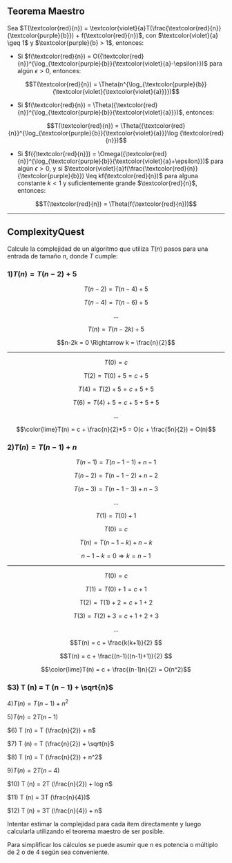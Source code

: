 Teorema Maestro
---
Sea $T(\textcolor{red}{n}) = \textcolor{violet}{a}T(\frac{\textcolor{red}{n}}{\textcolor{purple}{b}}) + f(\textcolor{red}{n})$, con $\textcolor{violet}{a} \geq 1$ y $\textcolor{purple}{b} > 1$, entonces:

* Si $f(\textcolor{red}{n}) = O({\textcolor{red}{n}}^{\log_{\textcolor{purple}{b}}{\textcolor{violet}{a}-\epsilon}})$ para algún $\epsilon > 0$, entonces:
```math
T(\textcolor{red}{n}) = \Theta(n^{\log_{\textcolor{purple}{b}}{\textcolor{violet}{\textcolor{violet}{a}}}})
```
* Si $f(\textcolor{red}{n}) = \Theta({\textcolor{red}{n}}^{\log_{\textcolor{purple}{b}}{\textcolor{violet}{a}}})$, entonces:
```math 
T(\textcolor{red}{n}) = \Theta({\textcolor{red}{n}}^{\log_{\textcolor{purple}{b}}{\textcolor{violet}{a}}}\log {\textcolor{red}{n}})
```
* Si $f({\textcolor{red}{n}}) = \Omega({\textcolor{red}{n}}^{\log_{\textcolor{purple}{b}}{\textcolor{violet}{a}+\epsilon}})$ para algún $\epsilon > 0$, y si $\textcolor{violet}{a}f(\frac{\textcolor{red}{n}}{\textcolor{purple}{b}}) \leq kf(\textcolor{red}{n})$ para alguna constante $k < 1$ y suficientemente grande $\textcolor{red}{n}$, entonces: 
```math
T(\textcolor{red}{n}) = \Theta(f(\textcolor{red}{n}))
```
---

ComplexityQuest
---
Calcule la complejidad de un algoritmo que utiliza $T(n)$ pasos para una entrada de tamaño $n$, donde $T$ cumple:

### $1) T (n) = T (n − 2) + 5$

```math
T(n-2) = T(n-4) + 5 
```
```math
T(n-4) = T(n-6) + 5
```
```math
\dots 
```
```math
T(n) = T(n - 2k) + 5
```
```math
n-2k = 0 \Rightarrow k = \frac{n}{2}
```
---
```math
T(0) = c
```
```math
T(2) = T(0) + 5 = c + 5
```
```math
T(4) = T(2) + 5 = c + 5 + 5 
```
```math
T(6) = T(4) + 5 = c + 5 + 5 + 5 
```
```math
\dots
```
```math
\color{lime}T(n) = c + \frac{n}{2}*5 = O(c + \frac{5n}{2}) = O(n)
```

### $2) T (n) = T (n − 1) + n$

```math
T (n-1) = T (n − 1 - 1) + n - 1
```
```math
T (n-2) = T (n − 1-2) + n - 2
```
```math
T (n-3) = T (n − 1-3) + n - 3
```
```math
\dots
```
```math
T (1) = T (0) + 1
```
```math
T (0) = c
```
```math
T (n) = T (n - 1 - k) + n - k
``` 
```math
n - 1 - k = 0 \Rightarrow k = n - 1
```
---
```math
T(0) = c
```
```math
T(1) = T(0) + 1 = c + 1
```
```math
T(2) = T(1) + 2 = c + 1 + 2
```
```math
T(3) = T(2) + 3 = c + 1 + 2 + 3
```
```math
\dots
```
```math
T(n) = c + \frac{k(k+1)}{2} 
```
```math
T(n) = c + \frac{(n-1)((n-1)+1)}{2} 
```
```math
\color{lime}T(n) = c + \frac{(n-1)n}{2} = O(n^2)
```
### $3) T (n) = T (n − 1) + \sqrt{n}$



$4) T (n) = T (n − 1) + n^2$

$5) T (n) = 2T (n − 1)$

$6) T (n) = T (\frac{n}{2}) + n$

$7) T (n) = T (\frac{n}{2}) + \sqrt{n}$

$8) T (n) = T (\frac{n}{2}) + n^2$

$9) T (n) = 2T (n − 4)$

$10) T (n) = 2T (\frac{n}{2}) + log n$

$11) T (n) = 3T (\frac{n}{4})$

$12) T (n) = 3T (\frac{n}{4}) + n$

Intentar estimar la complejidad para cada ítem directamente y luego calcularla utilizando el teorema maestro de ser posible. 

Para simplificar los cálculos se puede asumir que $n$ es potencia o múltiplo de $2$ o de $4$ según sea conveniente.

